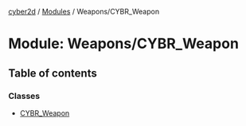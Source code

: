 [cyber2d](../README.md) / [Modules](../modules.md) / Weapons/CYBR\_Weapon

# Module: Weapons/CYBR\_Weapon

## Table of contents

### Classes

- [CYBR\_Weapon](../classes/Weapons_CYBR_Weapon.CYBR_Weapon.md)
